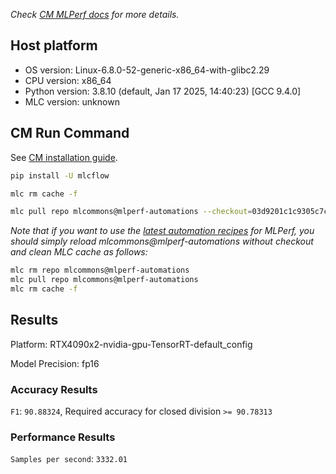 *Check [CM MLPerf docs](https://docs.mlcommons.org/inference) for more details.*

## Host platform

* OS version: Linux-6.8.0-52-generic-x86_64-with-glibc2.29
* CPU version: x86_64
* Python version: 3.8.10 (default, Jan 17 2025, 14:40:23) 
[GCC 9.4.0]
* MLC version: unknown

## CM Run Command

See [CM installation guide](https://docs.mlcommons.org/inference/install/).

```bash
pip install -U mlcflow

mlc rm cache -f

mlc pull repo mlcommons@mlperf-automations --checkout=03d9201c1c9305c7c3eaa0262984af76c7f2287f


```
*Note that if you want to use the [latest automation recipes](https://docs.mlcommons.org/inference) for MLPerf,
 you should simply reload mlcommons@mlperf-automations without checkout and clean MLC cache as follows:*

```bash
mlc rm repo mlcommons@mlperf-automations
mlc pull repo mlcommons@mlperf-automations
mlc rm cache -f

```

## Results

Platform: RTX4090x2-nvidia-gpu-TensorRT-default_config

Model Precision: fp16

### Accuracy Results 
`F1`: `90.88324`, Required accuracy for closed division `>= 90.78313`

### Performance Results 
`Samples per second`: `3332.01`
